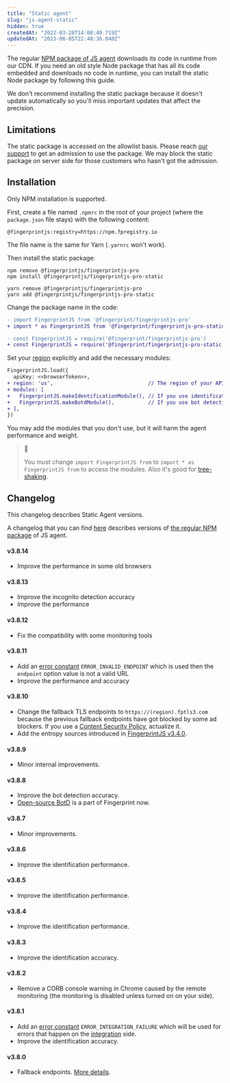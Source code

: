```yaml
---
title: "Static agent"
slug: "js-agent-static"
hidden: true
createdAt: "2022-03-28T14:08:49.719Z"
updatedAt: "2023-06-05T22:48:36.040Z"
---
```

The regular [NPM package of JS agent](doc:js-agent) downloads its code in runtime from our CDN. If you need an old style Node package that has all its code embedded and downloads no code in runtime, you can install the static Node package by following this guide.

We don't recommend installing the static package because it doesn't update automatically so you'll miss important updates that affect the precision.

## Limitations

The static package is accessed on the allowlist basis. Please reach [our support](mailto:support@fingerprintjs.com) to get an admission to use the package. We may block the static package on server side for those customers who hasn't got the admission.

## Installation

Only NPM installation is supported.

First, create a file named `.npmrc` in the root of your project (where the `package.json` file stays) with the following content:

```text .npmrc
@fingerprintjs:registry=https://npm.fpregistry.io
```

The file name is the same for Yarn (`.yarnrc` won't work).

Then install the static package:

```shell NPM
npm remove @fingerprintjs/fingerprintjs-pro
npm install @fingerprintjs/fingerprintjs-pro-static
```
```shell Yarn
yarn remove @fingerprintjs/fingerprintjs-pro
yarn add @fingerprintjs/fingerprintjs-pro-static
```

Change the package name in the code:

```diff ECMAScript
- import FingerprintJS from '@fingerprint/fingerprintjs-pro'
+ import * as FingerprintJS from '@fingerprint/fingerprintjs-pro-static'
```
```diff CommonJS
- const FingerprintJS = require('@fingerprint/fingerprintjs-pro')
+ const FingerprintJS = require('@fingerprint/fingerprintjs-pro-static')
```

Set your [region](doc:regions) explicitly and add the necessary modules:

```diff
FingerprintJS.load({
  apiKey: <<browserToken>>,
+ region: 'us',                               // The region of your API key
+ modules: [
+   FingerprintJS.makeIdentificationModule(), // If you use identification
+   FingerprintJS.makeBotdModule(),           // If you use bot detection
+ ],
})
```

You may add the modules that you don't use, but it will harm the agent performance and weight.

> 🚧 
> 
> You must change `import FingerprintJS from` to `import * as FingerprintJS from` to access the modules. Also it's good for [tree-shaking](https://en.wikipedia.org/wiki/Tree_shaking).

## Changelog

This changelog describes Static Agent versions.

A changelog that you can find [here](../changelog) describes versions of [the regular NPM package](http://npmjs.com/package/@fingerprintjs/fingerprintjs-pro) of JS agent.

#### v3.8.14

- Improve the performance in some old browsers

#### v3.8.13

- Improve the incognito detection accuracy
- Improve the performance

#### v3.8.12

- Fix the compatibility with some monitoring tools

#### v3.8.11

- Add an [error constant](doc:js-agent#error-handling) `ERROR_INVALID_ENDPOINT` which is used then the `endpoint` option value is not a valid URL
- Improve the performance and accuracy

#### v3.8.10

- Change the fallback TLS endpoints to `https://(region).fptls3.com` because the previous fallback endpoints have got blocked by some ad blockers. If you use a [Content Security Policy](doc:js-agent-csp), actualize it.
- Add the entropy sources introduced in [FingerprintJS v3.4.0](https://github.com/fingerprintjs/fingerprintjs/releases/tag/v3.4.0).

#### v3.8.9

- Minor internal improvements.

#### v3.8.8

- Improve the bot detection accuracy.
- [Open-source BotD](https://github.com/fingerprintjs/botd) is a part of Fingerprint now.

#### v3.8.7

- Minor improvements.

#### v3.8.6

- Improve the identification performance.

#### v3.8.5

- Improve the identification performance.

#### v3.8.4

- Improve the identification performance.

#### v3.8.3

- Improve the identification accuracy.

#### v3.8.2

- Remove a CORB console warning in Chrome caused by the remote monitoring (the monitoring is disabled unless turned on on your side).

#### v3.8.1

- Add an [error constant](doc:js-agent#error-handling) `ERROR_INTEGRATION_FAILURE` which will be used for errors that happen on the [integration](doc:integrations) side.
- Improve the identification accuracy.

#### v3.8.0

- Fallback endpoints. [More details](https://dev.fingerprint.com/changelog/3-8-0).